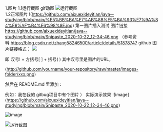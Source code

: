 1.图片
1.1运行截图 gif动图
![运行截图](https://nilaoda.github.io/N_m3u8DL-CLI/source/images/%E7%9B%B4%E6%8E%A5%E4%BD%BF%E7%94%A8.gif)  
1.2正常图片
 !(https://github.com/aixuexideyitian/java--studying/blob/main/%E5%BB%BA%E7%AB%8B%E5%BA%93%E7%9A%84%E8%AF%B4%E6%98%8E.jpg)
第一图片插入测试
图片链接
https://github.com/aixuexideyitian/java--studying/blob/main/Snipaste_2020-10-22_12-34-46.png
（参考资料:https://blog.csdn.net/zhang58246500/article/details/51878747
github 图片链接格式：
![](img_url)

即 叹号! + 方括号[ ] + 括号( ) 其中叹号里是图片的URL。

(http://github.com/yourname/your-repository/raw/master/images-folder/xxx.png)


然后在 README.md 里添加：

例如：我在我的 gitbug项目中有个图片
）
实际演示效果
![image]
(https://github.com/aixuexideyitian/java--studying/blob/main/Snipaste_2020-10-22_12-34-46.png)

![image](https://github.com/aixuexideyitian/java--studying/blob/main/Snipaste_2020-10-22_12-34-46.png)

![运行截图](https://nilaoda.github.io/N_m3u8DL-CLI/source/images/%E7%9B%B4%E6%8E%A5%E4%BD%BF%E7%94%A8.gif)  
